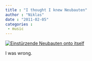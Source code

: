 ```yaml
---
title : "I thought I knew Neubauten"
author : "Niklas"
date : "2011-02-05"
categories : 
 - music
---
```


[![Einstürzende Neubauten onto itself](https://niklasblog.com/wp-content/2011-02-04-neubauten.png "Einstürzende Neubauten onto itself")](https://niklasblog.com/?attachment_id=6186)

I was wrong.
